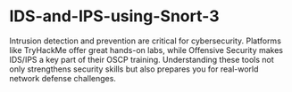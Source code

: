 # IDS-and-IPS-using-Snort-3
Intrusion detection and prevention are critical for cybersecurity. Platforms like TryHackMe offer great hands-on labs, while Offensive Security makes IDS/IPS a key part of their OSCP training. Understanding these tools not only strengthens security skills but also prepares you for real-world network defense challenges.
